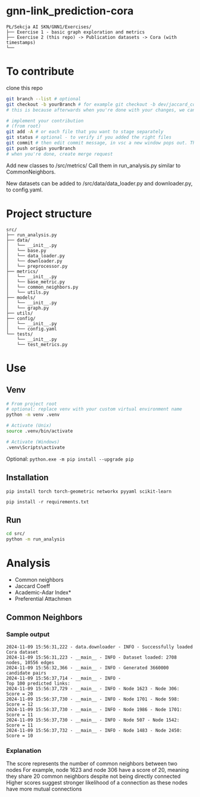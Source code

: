 # gnn-link_prediction-cora
```
PŁ/Sekcja AI SKN/GNN1/Exercises/
├── Exercise 1 - basic graph exploration and metrics
├── Exercise 2 (this repo) -> Publication datasets -> Cora (with timestamps)
└──
```

# To contribute
clone this repo

```bash
git branch --list # optional
git checkout -b yourBranch # for example git checkout -b dev/jaccard_coeff or prod/jaccard_coeff
# this is because afterwards when you're done with your changes, we can merge it to the main branch

# implement your contribution
# (from root)
git add -A # or each file that you want to stage separately
git status # optional - to verify if you added the right files
git commit # then edit commit message, in vsc a new window pops out. The title should be a concise slogan of the change, description should detail for example features, what they do and what for
git push origin yourBranch
# when you're done, create merge request
```

Add new classes to /src/metrics/
Call them in run_analysis.py similar to CommonNeighbors.

New datasets can be added to /src/data/data_loader.py and downloader.py, to config.yaml. 

# Project structure
```
src/
├── run_analysis.py
├── data/
│   └── __init__.py
│   └── base.py
│   └── data_loader.py
│   └── downloader.py
│   └── preprocessor.py
├── metrics/
│   └── __init__.py
│   └── base_metric.py
│   └── common_neighbors.py
│   └── utils.py
├── models/
│   └── __init__.py
│   └── graph.py
├── utils/
├── config/
│   └── __init__.py
│   └── config.yaml
└── tests/
    └── __init__.py
    └── test_metrics.py
```

# Use
## Venv
```bash
# From project root
# optional: replace venv with your custom virtual environment name
python -m venv .venv

# Activate (Unix)
source .venv/bin/activate

# Activate (Windows)
.venv\Scripts\activate
```
Optional:
`python.exe -m pip install --upgrade pip`

## Installation
`pip install torch torch-geometric networkx pyyaml scikit-learn`
<!-- `pip freeze | grep -E "torch|^torch-|^torch=|^torch$|torch-geometric|pytorch" > requirements.txt` -->
`pip install -r requirements.txt`

## Run
```bash
cd src/
python -m run_analysis
```

# Analysis
- Common neighbors
- Jaccard Coeff
- Academic-Adar Index*
- Preferential Attachmen

## Common Neighbors
<!-- TODO: move to docs/ -->
### Sample output
```
2024-11-09 15:56:31,222 - data.downloader - INFO - Successfully loaded Cora dataset
2024-11-09 15:56:31,223 - __main__ - INFO - Dataset loaded: 2708 nodes, 10556 edges
2024-11-09 15:56:32,366 - __main__ - INFO - Generated 3660000 candidate pairs
2024-11-09 15:56:37,714 - __main__ - INFO - 
Top 100 predicted links:
2024-11-09 15:56:37,729 - __main__ - INFO - Node 1623 - Node 306: Score = 20
2024-11-09 15:56:37,730 - __main__ - INFO - Node 1701 - Node 598: Score = 12
2024-11-09 15:56:37,730 - __main__ - INFO - Node 1986 - Node 1701: Score = 11
2024-11-09 15:56:37,730 - __main__ - INFO - Node 507 - Node 1542: Score = 11
2024-11-09 15:56:37,732 - __main__ - INFO - Node 1483 - Node 2450: Score = 10
```

### Explanation
The score represents the number of common neighbors between two nodes
For example, node 1623 and node 306 have a score of 20, meaning they share 20 common neighbors despite not being directly connected
Higher scores suggest stronger likelihood of a connection as these nodes have more mutual connections